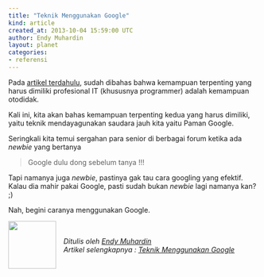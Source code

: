 ```yaml
---
title: "Teknik Menggunakan Google"
kind: article
created_at: 2013-10-04 15:59:00 UTC
author: Endy Muhardin
layout: planet
categories:
- referensi
---
```

<p>Pada <a href="http://software.endy.muhardin.com/life/otodidak/">artikel terdahulu</a>, sudah dibahas bahwa kemampuan terpenting yang harus dimiliki profesional IT (khususnya programmer) adalah kemampuan otodidak.</p>

<p>Kali ini, kita akan bahas kemampuan terpenting kedua yang harus dimiliki, yaitu teknik mendayagunakan saudara jauh kita yaitu Paman Google.</p>

<p>Seringkali kita temui sergahan para senior di berbagai forum ketika ada <em>newbie</em> yang bertanya</p>

<blockquote><p>Google dulu dong sebelum tanya !!!</p></blockquote>

<p>Tapi namanya juga <em>newbie</em>, pastinya gak tau cara googling yang efektif. Kalau dia mahir pakai Google, pasti sudah bukan <em>newbie</em> lagi namanya kan? ;)</p>

<p>Nah, begini caranya menggunakan Google.</p>


<div class="author">
  <img src="http://www.gravatar.com/avatar/31694bbf42349c6b6adfe893bb1e19d8.png" style="width: 96px; height: 96;">
  <span style="position: absolute; padding: 32px 15px;">
    <i>Ditulis oleh <a href="http://twitter.com/endymuhardin">Endy Muhardin</a> <br> 
    Artikel selengkapnya : <a href="http://software.endy.muhardin.com/aplikasi/teknik-menggunakan-google/">Teknik Menggunakan Google</a></i>
  </span>
</div>
